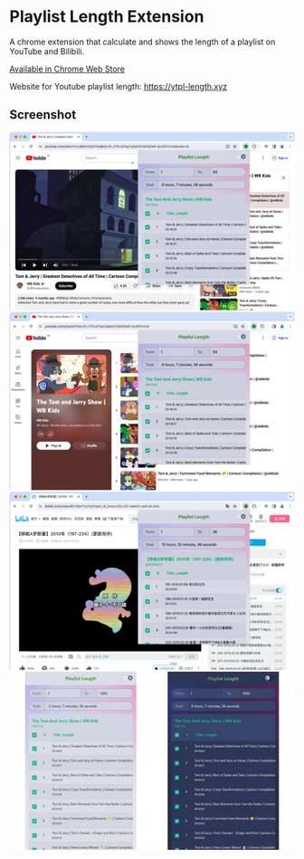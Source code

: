 # Playlist Length Extension

A chrome extension that calculate and shows the length of a playlist on YouTube and Bilibili.

[Available in Chrome Web Store](https://chromewebstore.google.com/detail/playlist-length/ciehicapnfghkjphjjngbjcfjfnkmeme)

Website for Youtube playlist length: <https://ytpl-length.xyz>

## Screenshot

![screenshot](/screenshot/screenshot-01.jpg)
![screenshot](/screenshot/screenshot-02.jpg)
![screenshot](/screenshot/screenshot-03.jpg)
![screenshot](/screenshot/screenshot-04.jpg)
